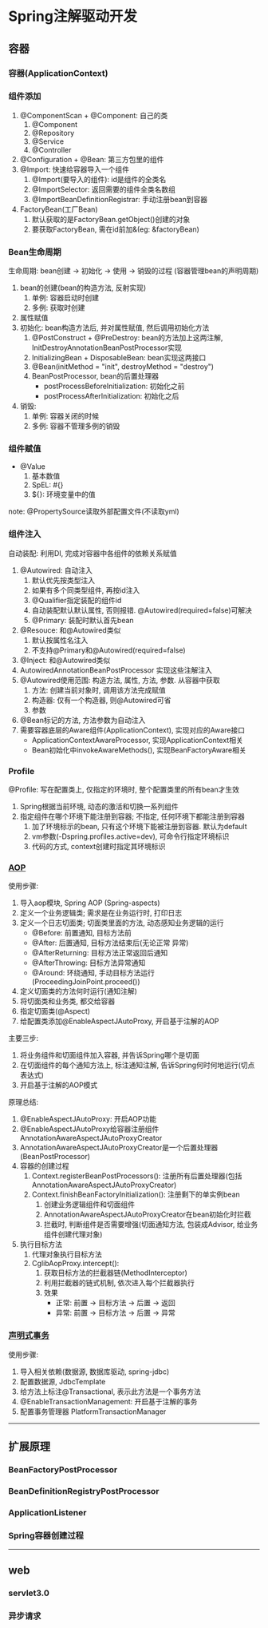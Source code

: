 <link rel="stylesheet" type="text/css" href="./auto-number-title.css" />

# Spring注解驱动开发

## 容器
### 容器(ApplicationContext)

### 组件添加
1. @ComponentScan + @Component: 自己的类
    1. @Component
    1. @Repository 
    1. @Service 
    1. @Controller
1. @Configuration + @Bean: 第三方包里的组件
1. @Import: 快速给容器导入一个组件
    1. @Import(要导入的组件): id是组件的全类名
    1. @ImportSelector: 返回需要的组件全类名数组
    1. @ImportBeanDefinitionRegistrar: 手动注册bean到容器
1. FactoryBean(工厂Bean)
    1. 默认获取的是FactoryBean.getObject()创建的对象
    1. 要获取FactoryBean, 需在id前加&(eg: &factoryBean)

### Bean生命周期
生命周期: bean创建 -> 初始化 -> 使用 -> 销毁的过程 (容器管理bean的声明周期)
1. bean的创建(bean的构造方法, 反射实现)
    1. 单例: 容器启动时创建
    1. 多例: 获取时创建
1. 属性赋值
1. 初始化: bean构造方法后, 并对属性赋值, 然后调用初始化方法
    1. @PostConstruct + @PreDestroy: bean的方法加上这两注解, InitDestroyAnnotationBeanPostProcessor实现
    1. InitializingBean + DisposableBean: bean实现这两接口
    1. @Bean(initMethod = "init", destroyMethod = "destroy")
    1. BeanPostProcessor, bean的后置处理器
        - postProcessBeforeInitialization: 初始化之前
        - postProcessAfterInitialization: 初始化之后
1. 销毁: 
    1. 单例: 容器关闭的时候
    1. 多例: 容器不管理多例的销毁

### 组件赋值
- @Value
    1. 基本数值
    1. SpEL: #{}
    1. ${}: 环境变量中的值

note: @PropertySource读取外部配置文件(不读取yml)    

### 组件注入
自动装配: 利用DI, 完成对容器中各组件的依赖关系赋值
1. @Autowired: 自动注入
    1. 默认优先按类型注入
    1. 如果有多个同类型组件, 再按id注入
    1. @Qualifier指定装配的组件id
    1. 自动装配默认默认属性, 否则报错. 
    @Autowired(required=false)可解决
    1. @Primary: 装配时默认首先bean
1. @Resouce: 和@Autowired类似
    1. 默认按属性名注入
    1. 不支持@Primary和@Autowired(required=false)
1. @Inject: 和@Autowired类似
1. AutowiredAnnotationBeanPostProcessor 实现这些注解注入
1. @Autowired使用范围: 构造方法, 属性, 方法, 参数. 从容器中获取
    1. 方法: 创建当前对象时, 调用该方法完成赋值
    1. 构造器: 仅有一个构造器, 则@Autowired可省
    1. 参数
1. @Bean标记的方法, 方法参数为自动注入
1. 需要容器底层的Aware组件(ApplicationContext), 实现对应的Aware接口
    - ApplicationContextAwareProcessor, 实现ApplicationContext相关
    - Bean初始化中invokeAwareMethods(), 实现BeanFactoryAware相关

### Profile
 @Profile: 写在配置类上, 仅指定的环境时, 整个配置类里的所有bean才生效
 1. Spring根据当前环境, 动态的激活和切换一系列组件
 1. 指定组件在哪个环境下能注册到容器; 不指定, 任何环境下都能注册到容器
    1. 加了环境标示的bean, 只有这个环境下能被注册到容器. 默认为default
    1. vm参数(-Dspring.profiles.active=dev), 可命令行指定环境标识
    1. 代码的方式, context创建时指定其环境标识
    

### [AOP](./src/main/java/com/tree/bootroad/v001spring/atguigu/s014aop/EXPLAIN.md)
使用步骤:
1. 导入aop模块, Spring AOP (Spring-aspects)
1. 定义一个业务逻辑类; 需求是在业务运行时, 打印日志
1. 定义一个日志切面类; 切面类里面的方法, 动态感知业务逻辑的运行
    - @Before: 前置通知, 目标方法前
    - @After: 后置通知, 目标方法结束后(无论正常 异常)
    - @AfterReturning: 目标方法正常返回后通知
    - @AfterThrowing: 目标方法异常通知
    - @Around: 环绕通知, 手动目标方法运行(ProceedingJoinPoint.proceed())
1. 定义切面类的方法何时运行(通知注解)
1. 将切面类和业务类, 都交给容器
1. 指定切面类(@Aspect)
1. 给配置类添加@EnableAspectJAutoProxy, 开启基于注解的AOP

主要三步:
1. 将业务组件和切面组件加入容器, 并告诉Spring哪个是切面
1. 在切面组件的每个通知方法上, 标注通知注解, 告诉Spring何时何地运行(切点表达式)
1. 开启基于注解的AOP模式

原理总结:
1. @EnableAspectJAutoProxy: 开启AOP功能
1. @EnableAspectJAutoProxy给容器注册组件AnnotationAwareAspectJAutoProxyCreator
1. AnnotationAwareAspectJAutoProxyCreator是一个后置处理器(BeanPostProcessor)
1. 容器的创建过程
    1. Context.registerBeanPostProcessors(): 注册所有后置处理器(包括AnnotationAwareAspectJAutoProxyCreator)
    1. Context.finishBeanFactoryInitialization(): 注册剩下的单实例bean
        1. 创建业务逻辑组件和切面组件
        1. AnnotationAwareAspectJAutoProxyCreator在bean初始化时拦截
        1. 拦截时, 判断组件是否需要增强(切面通知方法, 包装成Advisor, 给业务组件创建代理对象)
1. 执行目标方法
    1. 代理对象执行目标方法
    1. CglibAopProxy.intercept():
        1. 获取目标方法的拦截器链(MethodInterceptor)
        1. 利用拦截器的链式机制, 依次进入每个拦截器执行
        1. 效果
            - 正常: 前置 -> 目标方法 -> 后置 -> 返回        
            - 异常: 前置 -> 目标方法 -> 后置 -> 异常        

### [声明式事务](./src/main/java/com/tree/bootroad/v001spring/atguigu/s015tx/README.md)

使用步骤:
1. 导入相关依赖(数据源, 数据库驱动, spring-jdbc)
1. 配置数据源, JdbcTemplate
1. 给方法上标注@Transactional, 表示此方法是一个事务方法
1. @EnableTransactionManagement: 开启基于注解的事务
1. 配置事务管理器 PlatformTransactionManager
***

## 扩展原理

### BeanFactoryPostProcessor
### BeanDefinitionRegistryPostProcessor
### ApplicationListener
### Spring容器创建过程
***

## web
### servlet3.0
### 异步请求

